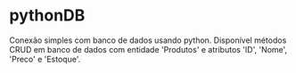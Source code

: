 # pythonDB
Conexão simples com banco de dados usando python.  Disponível métodos CRUD em banco de dados com entidade 'Produtos' e atributos 'ID', 'Nome', 'Preco' e 'Estoque'.
